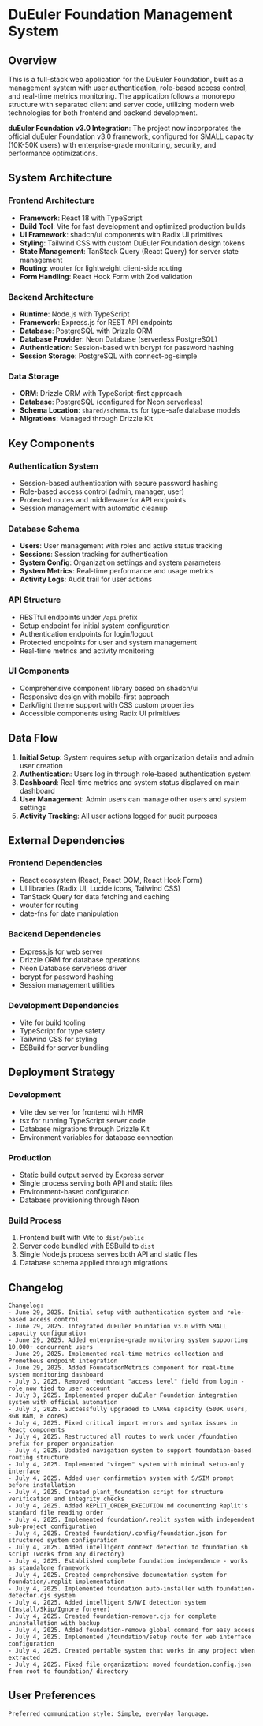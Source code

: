 # DuEuler Foundation Management System

## Overview

This is a full-stack web application for the DuEuler Foundation, built as a management system with user authentication, role-based access control, and real-time metrics monitoring. The application follows a monorepo structure with separated client and server code, utilizing modern web technologies for both frontend and backend development.

**duEuler Foundation v3.0 Integration**: The project now incorporates the official duEuler Foundation v3.0 framework, configured for SMALL capacity (10K-50K users) with enterprise-grade monitoring, security, and performance optimizations.

## System Architecture

### Frontend Architecture
- **Framework**: React 18 with TypeScript
- **Build Tool**: Vite for fast development and optimized production builds
- **UI Framework**: shadcn/ui components with Radix UI primitives
- **Styling**: Tailwind CSS with custom DuEuler Foundation design tokens
- **State Management**: TanStack Query (React Query) for server state management
- **Routing**: wouter for lightweight client-side routing
- **Form Handling**: React Hook Form with Zod validation

### Backend Architecture
- **Runtime**: Node.js with TypeScript
- **Framework**: Express.js for REST API endpoints
- **Database**: PostgreSQL with Drizzle ORM
- **Database Provider**: Neon Database (serverless PostgreSQL)
- **Authentication**: Session-based with bcrypt for password hashing
- **Session Storage**: PostgreSQL with connect-pg-simple

### Data Storage
- **ORM**: Drizzle ORM with TypeScript-first approach
- **Database**: PostgreSQL (configured for Neon serverless)
- **Schema Location**: `shared/schema.ts` for type-safe database models
- **Migrations**: Managed through Drizzle Kit

## Key Components

### Authentication System
- Session-based authentication with secure password hashing
- Role-based access control (admin, manager, user)
- Protected routes and middleware for API endpoints
- Session management with automatic cleanup

### Database Schema
- **Users**: User management with roles and active status tracking
- **Sessions**: Session tracking for authentication
- **System Config**: Organization settings and system parameters
- **System Metrics**: Real-time performance and usage metrics
- **Activity Logs**: Audit trail for user actions

### API Structure
- RESTful endpoints under `/api` prefix
- Setup endpoint for initial system configuration
- Authentication endpoints for login/logout
- Protected endpoints for user and system management
- Real-time metrics and activity monitoring

### UI Components
- Comprehensive component library based on shadcn/ui
- Responsive design with mobile-first approach
- Dark/light theme support with CSS custom properties
- Accessible components using Radix UI primitives

## Data Flow

1. **Initial Setup**: System requires setup with organization details and admin user creation
2. **Authentication**: Users log in through role-based authentication system
3. **Dashboard**: Real-time metrics and system status displayed on main dashboard
4. **User Management**: Admin users can manage other users and system settings
5. **Activity Tracking**: All user actions logged for audit purposes

## External Dependencies

### Frontend Dependencies
- React ecosystem (React, React DOM, React Hook Form)
- UI libraries (Radix UI, Lucide icons, Tailwind CSS)
- TanStack Query for data fetching and caching
- wouter for routing
- date-fns for date manipulation

### Backend Dependencies
- Express.js for web server
- Drizzle ORM for database operations
- Neon Database serverless driver
- bcrypt for password hashing
- Session management utilities

### Development Dependencies
- Vite for build tooling
- TypeScript for type safety
- Tailwind CSS for styling
- ESBuild for server bundling

## Deployment Strategy

### Development
- Vite dev server for frontend with HMR
- tsx for running TypeScript server code
- Database migrations through Drizzle Kit
- Environment variables for database connection

### Production
- Static build output served by Express server
- Single process serving both API and static files
- Environment-based configuration
- Database provisioning through Neon

### Build Process
1. Frontend built with Vite to `dist/public`
2. Server code bundled with ESBuild to `dist`
3. Single Node.js process serves both API and static files
4. Database schema applied through migrations

## Changelog

```
Changelog:
- June 29, 2025. Initial setup with authentication system and role-based access control
- June 29, 2025. Integrated duEuler Foundation v3.0 with SMALL capacity configuration
- June 29, 2025. Added enterprise-grade monitoring system supporting 10,000+ concurrent users
- June 29, 2025. Implemented real-time metrics collection and Prometheus endpoint integration
- June 29, 2025. Added FoundationMetrics component for real-time system monitoring dashboard
- July 3, 2025. Removed redundant "access level" field from login - role now tied to user account
- July 3, 2025. Implemented proper duEuler Foundation integration system with official automation
- July 3, 2025. Successfully upgraded to LARGE capacity (500K users, 8GB RAM, 8 cores)
- July 4, 2025. Fixed critical import errors and syntax issues in React components
- July 4, 2025. Restructured all routes to work under /foundation prefix for proper organization
- July 4, 2025. Updated navigation system to support foundation-based routing structure
- July 4, 2025. Implemented "virgem" system with minimal setup-only interface
- July 4, 2025. Added user confirmation system with S/SIM prompt before installation
- July 4, 2025. Created plant_foundation script for structure verification and integrity checks
- July 4, 2025. Added REPLIT_ORDER_EXECUTION.md documenting Replit's standard file reading order
- July 4, 2025. Implemented foundation/.replit system with independent sub-project configuration
- July 4, 2025. Created foundation/.config/foundation.json for structured system configuration
- July 4, 2025. Added intelligent context detection to foundation.sh script (works from any directory)
- July 4, 2025. Established complete foundation independence - works as standalone framework
- July 4, 2025. Created comprehensive documentation system for foundation/.replit implementation
- July 4, 2025. Implemented foundation auto-installer with foundation-detector.cjs system
- July 4, 2025. Added intelligent S/N/I detection system (Install/Skip/Ignore forever)
- July 4, 2025. Created foundation-remover.cjs for complete uninstallation with backup
- July 4, 2025. Added foundation-remove global command for easy access
- July 4, 2025. Implemented /foundation/setup route for web interface configuration
- July 4, 2025. Created portable system that works in any project when extracted
- July 4, 2025. Fixed file organization: moved foundation.config.json from root to foundation/ directory
```

## User Preferences

```
Preferred communication style: Simple, everyday language.
```